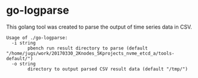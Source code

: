 # go-logparse

This golang tool was created to parse the output of time series data in CSV.

```
Usage of ./go-logparse:
  -i string
        pbench run result directory to parse (default "/home/jugs/work/20170330_2Knodes_5Kprojects_nvme_etcd_a/tools-default/")
  -o string
        directory to output parsed CSV result data (default "/tmp/")
```


